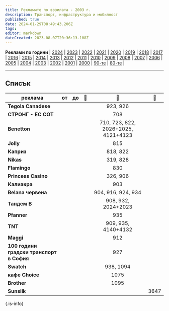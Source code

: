 ```yaml
---
title: Рекламите по возилата - 2003 г.
description: Транспорт, инфраструктура и мобилност
published: true
date: 2024-01-29T08:49:43.206Z
tags: 
editor: markdown
dateCreated: 2023-08-07T20:36:13.108Z
---
```


**Реклами по години** | [2024](/bg/identity/advertisements-2024) | [2023](/bg/identity/advertisements-2023) | [2022](/bg/identity/advertisements-2022) | [2021](/bg/identity/advertisements-2021) | [2020](/bg/identity/advertisements-2020) | [2019](/bg/identity/advertisements-2019) | [2018](/bg/identity/advertisements-2018) | [2017](/bg/identity/advertisements-2017) | [2016](/bg/identity/advertisements-2016) | [2015](/bg/identity/advertisements-2015) | [2014](/bg/identity/advertisements-2014) | [2013](/bg/identity/advertisements-2013) | [2012](/bg/identity/advertisements-2012) | [2011](/bg/identity/advertisements-2011) | [2010](/bg/identity/advertisements-2010) | [2009](/bg/identity/advertisements-2009) | [2008](/bg/identity/advertisements-2008) | [2007](/bg/identity/advertisements-2007) | [2006](/bg/identity/advertisements-2006) | [2005](/bg/identity/advertisements-2005) | [2004](/bg/identity/advertisements-2004) | [2003](/bg/identity/advertisements-2003) | [2002](/bg/identity/advertisements-2002) | [2001](/bg/identity/advertisements-2001) | [2000](/bg/identity/advertisements-2000) | [90-те](/bg/identity/advertisements-90te) |  [80-те](/bg/identity/advertisements-80te) |

---

## Списък
|реклама| от |  до |    :train:   |    :trolleybus:   |   :bus:  |
|---|:---:|:---:|:---:|:---:|:---:|
| **Tegola Canadese** | | |  | 923, 926 |   | 
| **СТРОНГ - ЕС СОТ** | | |  | 708 |   | 
| **Benetton** | | |  | 710, 723, 822, 2026+2025, 4121+4123 |   |
| **Jolly** | | |  | 815 |   |
| **Каприз** | | |  | 818, 822 |   |
| **Nikas** | | |  | 319, 828 |   |
| **Flamingo** | | |  | 830 |   |
| **Princess Casino** | | |  | 326, 906 |   |
| **Калиакра** | | |  | 903 |   |
| **Belana червена** | | |  | 904, 916, 924, 934 |   |
| **Тандем В** | | |  | 908, 932, 2024+2023 |   |
| **Pfanner** | | |  | 935 |   |
| **TNT** | | |  | 909, 935, 4140+4132 |   |
| **Maggi** | | |  | 912 |   |
| **100 години градски транспорт в София** | | |  | 927 |   |
| **Swatch** | | |  | 938, 1094 |   |
| **кафе Choice** | | |  | 1075 |   |
| **Brother** | | |  | 1095 |   |
| **Sunsilk** | | |  |  | 3647   |
{.is-info}
 
